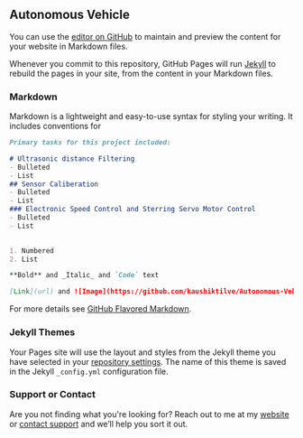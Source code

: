 ## Autonomous Vehicle 

You can use the [editor on GitHub](https://github.com/kaushiktilve/Autonomous-Vehicle/edit/master/README.md) to maintain and preview the content for your website in Markdown files.

Whenever you commit to this repository, GitHub Pages will run [Jekyll](https://jekyllrb.com/) to rebuild the pages in your site, from the content in your Markdown files.

### Markdown

Markdown is a lightweight and easy-to-use syntax for styling your writing. It includes conventions for

```markdown
Primary tasks for this project included:

# Ultrasonic distance Filtering
- Bulleted
- List
## Sensor Caliberation
- Bulleted
- List
### Electronic Speed Control and Sterring Servo Motor Control
- Bulleted
- List
 

1. Numbered
2. List

**Bold** and _Italic_ and `Code` text

[Link](url) and ![Image](https://github.com/kaushiktilve/Autonomous-Vehicle/blob/master/Images/Filtered%20Ultrasonic%20Distance%20Readings.PNG)
```

For more details see [GitHub Flavored Markdown](https://guides.github.com/features/mastering-markdown/).

### Jekyll Themes

Your Pages site will use the layout and styles from the Jekyll theme you have selected in your [repository settings](https://github.com/kaushiktilve/Autonomous-Vehicle/settings). The name of this theme is saved in the Jekyll `_config.yml` configuration file.

### Support or Contact

Are you not finding what you're looking for? Reach out to me at my [website](https://www.kaushiktilve.com/contact) or [contact support](https://github.com/contact) and we’ll help you sort it out.
